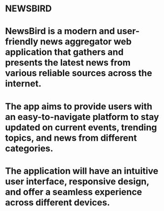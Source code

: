 # NEWSBIRD
# NewsBird is a modern and user-friendly news aggregator web application that gathers and presents the latest news from various reliable sources across the internet.
# The app aims to provide users with an easy-to-navigate platform to stay updated on current events, trending topics, and news from different categories. 
# The application will have an intuitive user interface, responsive design, and offer a seamless experience across different devices.

